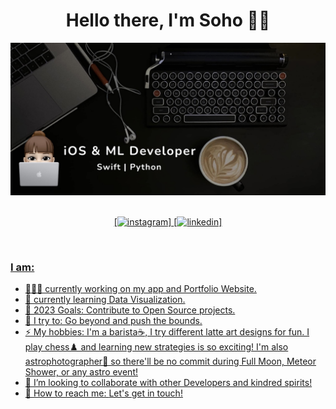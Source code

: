 <p>
  <h1 align="center"><b>Hello there, I'm Soho 👋🏼</b></h1>
</p>

  [![My Desk Setup](Resources/MyDeskSetup.jpg)](https://www.youtube.com/watch?v=SDkAGkd4NLc) 


<p align="center">
<br>
<a href="https://instagram.com/soho.codes">[<img src='https://cdn.jsdelivr.net/npm/simple-icons@3.0.1/icons/instagram.svg' alt='instagram' height='40'>]
<a href="https://www.linkedin.com/hoseinpur">[<img src='https://cdn.jsdelivr.net/npm/simple-icons@3.0.1/icons/linkedin.svg' alt='linkedin' height='40'>]
</p>

<br>


### I am:
- 👩🏼‍💻 currently working on my app and Portfolio Website.
- 🧠 currently learning Data Visualization.
- 🥅 2023 Goals: Contribute to Open Source projects.
- 🧗 I try to: Go beyond and push the bounds.
- ⚡ My hobbies: I'm a barista☕️, I try different latte art designs for fun. I play chess♟️ and learning new strategies is so exciting! I'm also astrophotographer🔭 so there'll be no commit during Full Moon, Meteor Shower, or any astro event!
- 👯 I’m looking to collaborate with other Developers and kindred spirits!
- 💬 How to reach me: [Let's get in touch!][instagram]

<br>

<!--[website]: -->
<!--[youtube]: https://www.youtube.com/channel/UCtffRh8jaAE0qqS-ESVYCHw-->
[instagram]: https://instagram.com/soho.codes
[linkedin]: https://www.linkedin.com/hoseinpur